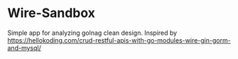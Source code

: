 # Wire-Sandbox

Simple app for analyzing golnag clean design.
Inspired by https://hellokoding.com/crud-restful-apis-with-go-modules-wire-gin-gorm-and-mysql/
